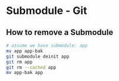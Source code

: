# Submodule - Git

## How to remove a Submodule

```sh
# assume we have submodule: app
mv app app-bak
git submodule deinit app
git rm app
git rm --cached app
mv app-bak app
```
